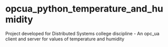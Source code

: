 # opcua_python_temperature_and_humidity
Project developed for Distributed Systems college discipline - An opc_ua client and server for values of temperature and humidity
